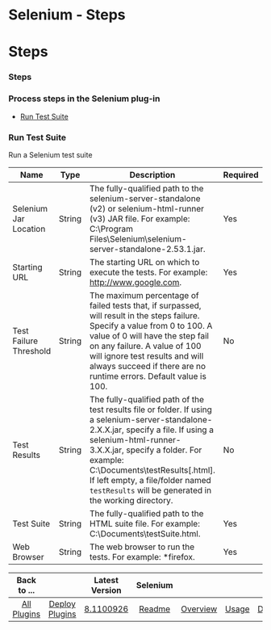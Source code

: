 
Selenium - Steps
================

# Steps


### Steps




### Process steps in the Selenium plug-in

* [Run Test Suite](#run_test_suite)


### Run Test Suite

Run a Selenium test suite


| Name | Type | Description | Required |
| --- | --- | --- | --- |
| Selenium Jar Location | String | The fully-qualified path to the selenium-server-standalone (v2) or selenium-html-runner (v3) JAR file. For example: C:\Program Files\Selenium\selenium-server-standalone-2.53.1.jar. | Yes |
| Starting URL | String | The starting URL on which to execute the tests. For example: http://www.google.com. | Yes |
| Test Failure Threshold | String | The maximum percentage of failed tests that, if surpassed, will result in the steps failure. Specify a value from 0 to 100. A value of 0 will have the step fail on any failure. A value of 100 will ignore test results and will always succeed if there are no runtime errors. Default value is 100. | No |
| Test Results | String | The fully-qualified path of the test results file or folder. If using a selenium-server-standalone-2.X.X.jar, specify a file. If using a selenium-html-runner-3.X.X.jar, specify a folder. For example: C:\Documents\testResults[.html]. If left empty, a file/folder named `testResults` will be generated in the working directory. | No |
| Test Suite | String | The fully-qualified path to the HTML suite file. For example: C:\Documents\testSuite.html. | Yes |
| Web Browser | String | The web browser to run the tests. For example: \*firefox. | Yes |



|Back to ...||Latest Version|Selenium ||||
| :---: | :---: | :---: | :---: | :---: | :---: | :---: |
|[All Plugins](../../index.md)|[Deploy Plugins](../README.md)|[8.1100926](https://raw.githubusercontent.com/UrbanCode/IBM-UCD-PLUGINS/main/files/Selenium/Selenium-8.1100926.zip)|[Readme](README.md)|[Overview](overview.md)|[Usage](usage.md)|[Downloads](downloads.md)|
